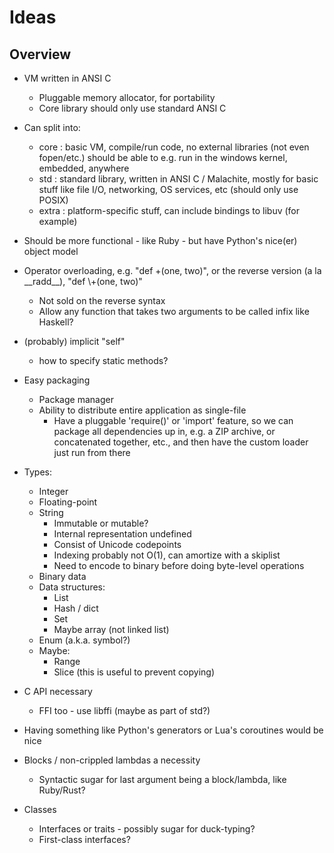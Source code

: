 # Ideas

## Overview

- VM written in ANSI C
  - Pluggable memory allocator, for portability
  - Core library should only use standard ANSI C
- Can split into:
  - core  : basic VM, compile/run code, no external libraries (not even fopen/etc.)
            should be able to e.g. run in the windows kernel, embedded, anywhere
  - std   : standard library, written in ANSI C / Malachite, mostly for basic stuff like
            file I/O, networking, OS services, etc (should only use POSIX)
  - extra : platform-specific stuff, can include bindings to libuv (for example)

- Should be more functional - like Ruby - but have Python's nice(er) object model
- Operator overloading, e.g. "def +(one, two)", or the reverse version (a la \_\_radd\_\_), "def \\+(one, two)"
  - Not sold on the reverse syntax
  - Allow any function that takes two arguments to be called infix like Haskell?
- (probably) implicit "self"
  - how to specify static methods?
- Easy packaging
  - Package manager
  - Ability to distribute entire application as single-file
    - Have a pluggable 'require()' or 'import' feature, so we can package all dependencies
      up in, e.g. a ZIP archive, or concatenated together, etc., and then have the
      custom loader just run from there
- Types:
  - Integer
  - Floating-point
  - String
    - Immutable or mutable?
    - Internal representation undefined
    - Consist of Unicode codepoints
    - Indexing probably not O(1), can amortize with a skiplist
    - Need to encode to binary before doing byte-level operations
  - Binary data
  - Data structures:
    - List
    - Hash / dict
    - Set
    - Maybe array (not linked list)
  - Enum (a.k.a. symbol?)
  - Maybe:
    - Range
    - Slice (this is useful to prevent copying)
- C API necessary
  - FFI too - use libffi (maybe as part of std?)
- Having something like Python's generators or Lua's coroutines would be nice
- Blocks / non-crippled lambdas a necessity
  - Syntactic sugar for last argument being a block/lambda, like Ruby/Rust?
- Classes
  - Interfaces or traits - possibly sugar for duck-typing?
  - First-class interfaces?

